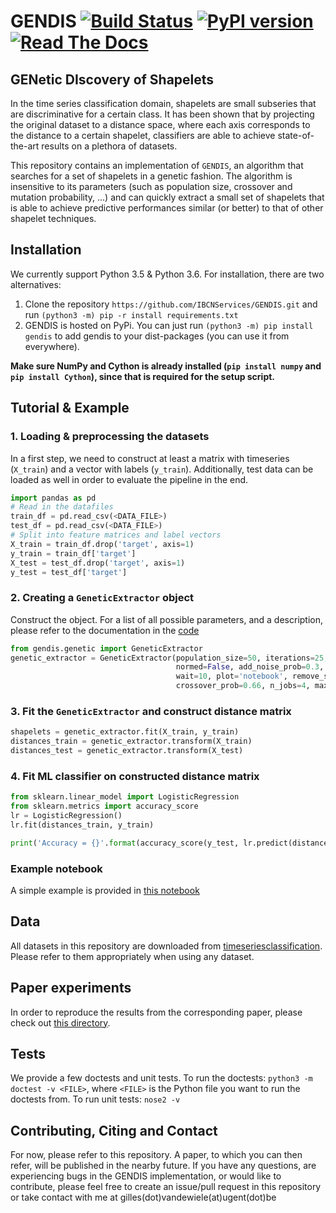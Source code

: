# GENDIS [![Build Status](https://travis-ci.org/IBCNServices/GENDIS.svg?branch=master)](https://travis-ci.org/IBCNServices/GENDIS) [![PyPI version](https://badge.fury.io/py/GENDIS.svg)](https://badge.fury.io/py/GENDIS) [![Read The Docs](https://readthedocs.org/projects/gendis/badge/?version=latest)](https://gendis.readthedocs.io/en/latest/?badge=latest) 
## GENetic DIscovery of Shapelets 

In the time series classification domain, shapelets are small subseries that are discriminative for a certain class. It has been shown that by projecting the original dataset to a distance space, where each axis corresponds to the distance to a certain shapelet, classifiers are able to achieve state-of-the-art results on a plethora of datasets.

This repository contains an implementation of `GENDIS`, an algorithm that searches for a set of shapelets in a genetic fashion. The algorithm is insensitive to its parameters (such as population size, crossover and mutation probability, ...) and can quickly extract a small set of shapelets that is able to achieve predictive performances similar (or better) to that of other shapelet techniques.

## Installation

We currently support Python 3.5 & Python 3.6. For installation, there are two alternatives:

1. Clone the repository `https://github.com/IBCNServices/GENDIS.git` and run `(python3 -m) pip -r install requirements.txt`
2. GENDIS is hosted on PyPi. You can just run `(python3 -m) pip install gendis` to add gendis to your dist-packages (you can use it from everywhere).

**Make sure NumPy and Cython is already installed (`pip install numpy` and `pip install Cython`), since that is required for the setup script.**

## Tutorial & Example

### 1. Loading & preprocessing the datasets

In a first step, we need to construct at least a matrix with timeseries (`X_train`) and a vector with labels (`y_train`). Additionally, test data can be loaded as well in order to evaluate the pipeline in the end.

```python
import pandas as pd
# Read in the datafiles
train_df = pd.read_csv(<DATA_FILE>)
test_df = pd.read_csv(<DATA_FILE>)
# Split into feature matrices and label vectors
X_train = train_df.drop('target', axis=1)
y_train = train_df['target']
X_test = test_df.drop('target', axis=1)
y_test = test_df['target']
```

### 2. Creating a `GeneticExtractor` object

Construct the object. For a list of all possible parameters, and a description, please refer to the documentation in the [code](gendis/genetic.py)

```python
from gendis.genetic import GeneticExtractor
genetic_extractor = GeneticExtractor(population_size=50, iterations=25, verbose=False, 
                                     normed=False, add_noise_prob=0.3, add_shapelet_prob=0.3, 
                                     wait=10, plot='notebook', remove_shapelet_prob=0.3, 
                                     crossover_prob=0.66, n_jobs=4, max_len=len(X_train) // 2)
```

### 3. Fit the `GeneticExtractor` and construct distance matrix

```python
shapelets = genetic_extractor.fit(X_train, y_train)
distances_train = genetic_extractor.transform(X_train)
distances_test = genetic_extractor.transform(X_test)
```

### 4. Fit ML classifier on constructed distance matrix

```python
from sklearn.linear_model import LogisticRegression
from sklearn.metrics import accuracy_score
lr = LogisticRegression()
lr.fit(distances_train, y_train)

print('Accuracy = {}'.format(accuracy_score(y_test, lr.predict(distances_test))))
```

### Example notebook

A simple example is provided in [this notebook](gendis/example.ipynb)

## Data

All datasets in this repository are downloaded from [timeseriesclassification](http://timeseriesclassification.com). Please refer to them appropriately when using any dataset.

## Paper experiments

In order to reproduce the results from the corresponding paper, please check out [this directory](gendis/experiments).

## Tests

We provide a few doctests and unit tests. To run the doctests: `python3 -m doctest -v <FILE>`, where `<FILE>` is the Python file you want to run the doctests from. To run unit tests: `nose2 -v`

## Contributing, Citing and Contact

For now, please refer to this repository. A paper, to which you can then refer, will be published in the nearby future. If you have any questions, are experiencing bugs in the GENDIS implementation, or would like to contribute, please feel free to create an issue/pull request in this repository or take contact with me at gilles(dot)vandewiele(at)ugent(dot)be
